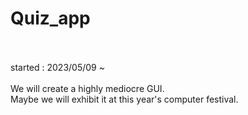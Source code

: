 # Quiz_app <br><br>
started : 2023/05/09 ~ <br><br>
We will create a highly mediocre GUI.<br>
Maybe we will exhibit it at this year's computer festival. 
